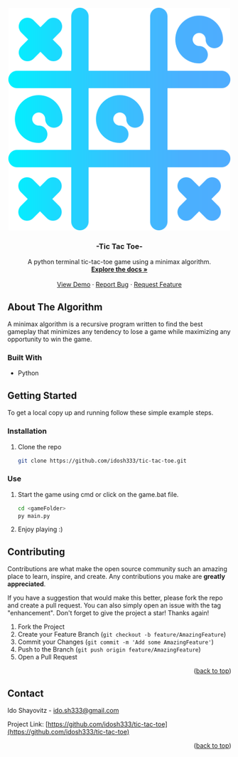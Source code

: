 <div id="top"></div>

<br />
<div align="center">
  <a href="https://github.com/idosh333/tic-tac-toe">
    <img src="images/logo.png" alt="Logo" width="500" height="500">
  </a>

<h3 align="center">-Tic Tac Toe-</h3>

  <p align="center">
    A python terminal tic-tac-toe game using a minimax algorithm.
    <br />
    <a href="https://github.com/idosh333/tic-tac-toe"><strong>Explore the docs »</strong></a>
    <br />
    <br />
    <a href="https://github.com/idosh333/tic-tac-toe">View Demo</a>
    ·
    <a href="https://github.com/idosh333/tic-tac-toe/issues">Report Bug</a>
    ·
    <a href="https://github.com/idosh333/tic-tac-toe/issues">Request Feature</a>
  </p>
</div>

<!-- ABOUT THE PROJECT -->

## About The Algorithm

A minimax algorithm is a recursive program written to find the best gameplay that minimizes any tendency
to lose a game while maximizing any opportunity to win the game.


### Built With

- Python


<!-- GETTING STARTED -->

## Getting Started

To get a local copy up and running follow these simple example steps.

### Installation

1. Clone the repo
   ```sh
   git clone https://github.com/idosh333/tic-tac-toe.git
   ```

### Use

1. Start the game using cmd or click on the game.bat file.
   ```sh
   cd <gameFolder>
   py main.py
   ```
2. Enjoy playing :)


<!-- CONTRIBUTING -->

## Contributing

Contributions are what make the open source community such an amazing place to learn, inspire, and create. Any contributions you make are **greatly appreciated**.

If you have a suggestion that would make this better, please fork the repo and create a pull request. You can also simply open an issue with the tag "enhancement".
Don't forget to give the project a star! Thanks again!

1. Fork the Project
2. Create your Feature Branch (`git checkout -b feature/AmazingFeature`)
3. Commit your Changes (`git commit -m 'Add some AmazingFeature'`)
4. Push to the Branch (`git push origin feature/AmazingFeature`)
5. Open a Pull Request

<p align="right">(<a href="#top">back to top</a>)</p>

<!-- CONTACT -->

## Contact

Ido Shayovitz - ido.sh333@gmail.com

Project Link: [https://github.com/idosh333/tic-tac-toe](https://github.com/idosh333/tic-tac-toe)

<p align="right">(<a href="#top">back to top</a>)</p>

<!-- MARKDOWN LINKS & IMAGES -->
<!-- https://www.markdownguide.org/basic-syntax/#reference-style-links -->

[contributors-shield]: https://img.shields.io/github/contributors/idosh333/tic-tac-toe.svg?style=for-the-badge
[contributors-url]: https://github.com/idosh333/tic-tac-toe/graphs/contributors
[forks-shield]: https://img.shields.io/github/forks/idosh333/tic-tac-toe.svg?style=for-the-badge
[forks-url]: https://github.com/idosh333/tic-tac-toe/network/members
[stars-shield]: https://img.shields.io/github/stars/idosh333/tic-tac-toe.svg?style=for-the-badge
[stars-url]: https://github.com/idosh333/tic-tac-toe/stargazers
[issues-shield]: https://img.shields.io/github/issues/idosh333/tic-tac-toe.svg?style=for-the-badge
[issues-url]: https://github.com/idosh333/tic-tac-toe/issues
[license-shield]: https://img.shields.io/github/license/idosh333/tic-tac-toe.svg?style=for-the-badge`
[license-url]: https://github.com/idosh333/tic-tac-toe/blob/master/LICENSE.txt
[linkedin-shield]: https://img.shields.io/badge/-LinkedIn-black.svg?style=for-the-badge&logo=linkedin&colorB=555
[linkedin-url]: https://linkedin.com/in/ido-shayovitz
[product-screenshot]: images/screenshot.png
[next.js]: https://img.shields.io/badge/next.js-000000?style=for-the-badge&logo=nextdotjs&logoColor=white
[next-url]: https://nextjs.org/
[react.js]: https://img.shields.io/badge/React-20232A?style=for-the-badge&logo=react&logoColor=61DAFB
[react-url]: https://reactjs.org/
[vue.js]: https://img.shields.io/badge/Vue.js-35495E?style=for-the-badge&logo=vuedotjs&logoColor=4FC08D
[vue-url]: https://vuejs.org/
[angular.io]: https://img.shields.io/badge/Angular-DD0031?style=for-the-badge&logo=angular&logoColor=white
[angular-url]: https://angular.io/
[svelte.dev]: https://img.shields.io/badge/Svelte-4A4A55?style=for-the-badge&logo=svelte&logoColor=FF3E00
[svelte-url]: https://svelte.dev/
[laravel.com]: https://img.shields.io/badge/Laravel-FF2D20?style=for-the-badge&logo=laravel&logoColor=white
[laravel-url]: https://laravel.com
[bootstrap.com]: https://img.shields.io/badge/Bootstrap-563D7C?style=for-the-badge&logo=bootstrap&logoColor=white
[bootstrap-url]: https://getbootstrap.com
[jquery.com]: https://img.shields.io/badge/jQuery-0769AD?style=for-the-badge&logo=jquery&logoColor=white
[jquery-url]: https://jquery.com
[node.js-url]: https://w7.pngwing.com/pngs/56/223/png-transparent-node-js-javascript-computer-icons-github-angle-text-logo-thumbnail.png
